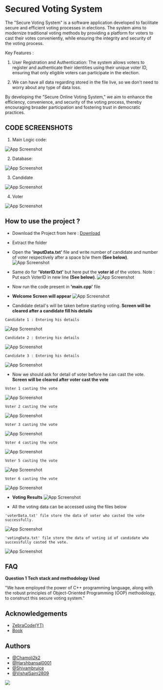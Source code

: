 
# Secured Voting System
The "Secure Voting System" is a software application developed to facilitate secure and efficient voting processes in elections. The system aims to modernize traditional voting methods by providing a platform for voters to cast their votes conveniently, while ensuring the integrity and security of the voting process.


Key Features :

1) User Registration and Authentication: The system allows voters to register and authenticate their identities using their unique voter ID, ensuring that only eligible voters can participate in the election.

2) We can have all data regarding stored in the file live, so we don't need to worry about any type of data loss.

By developing the "Secure Online Voting System," we aim to enhance the efficiency, convenience, and security of the voting process, thereby encouraging broader participation and fostering trust in democratic practices.
<br>
## CODE SCREENSHOTS

1) Main Logic code: 

![App Screenshot](images/main.png)

2) Database:

![App Screenshot](images/database.png)

3) Candidate

![App Screenshot](images/candidate.png)

4) Voter

![App Screenshot](images/voter.png)


## How to use the project ?
- Download the Project from here : [Download](https://drive.google.com/file/d/1bnqoZfKnGSKKYWdmmRNZn2Zc0r6Uo2N3/view?usp=sharing)

- Extract the folder

- Open the **'inputData.txt'** file and write number of candidate and number of voter respectively after a space b/w them **(See below)**.
![App Screenshot](CodeWorking/inputdata.png)

- Same do for **'VoterID.txt'** but here put the **voter id** of the voters. Note : Put each VoterID in new line **(See below)**.
![App Screenshot](CodeWorking/voterid.png)

- Now run the code present in **'main.cpp'** file

- **Welcome Screen will appear**
![App Screenshot](CodeWorking/1.png)

- Candidate detail's will be taken before starting voting. **Screen will be cleared after a candidate fill his details**
```
Candidate 1 : Entering his details
```
![App Screenshot](CodeWorking/2.png)
```
Candidate 2 : Entering his details
```
![App Screenshot](CodeWorking/3.png)
```
Candidate 3 : Entering his details
```
![App Screenshot](CodeWorking/4.png)

- Now we should ask for detail of voter before he can cast the vote. **Screen will be cleared after voter cast the vote**
```
Voter 1 casting the vote
```
![App Screenshot](CodeWorking/5.png)
```
Voter 2 casting the vote
```
![App Screenshot](CodeWorking/6.png)
```
Voter 3 casting the vote
```
![App Screenshot](CodeWorking/7.png)
```
Voter 4 casting the vote
```
![App Screenshot](CodeWorking/8.png)
```
Voter 5 casting the vote
```
![App Screenshot](CodeWorking/9.png)
```
Voter 6 casting the vote
```
![App Screenshot](CodeWorking/10.png)

- **Voting Results**
![App Screenshot](CodeWorking/11.png)

- All the voting data can be accessed using the files below

```
'voterData.txt' file store the data of voter who casted the vote successfully.
```
![App Screenshot](CodeWorking/12.png)

```
'votingData.txt' file store the data of voting id of candidate who successfully casted the vote.
```
![App Screenshot](CodeWorking/13.png)





## FAQ

**Question 1 Tech stack and methodology Used**

"We have employed the power of C++ programming language, along with the robust principles of Object-Oriented Programming (OOP) methodology, to construct this secure voting system."



## Acknowledgements

 - [ZebraCode(YT)](https://www.youtube.com/watch?v=aq-eYnsCoP0&ab_channel=ZebraCode)
 - [Book](http://sriyncollege.org/wp-content/uploads/2021/08/ELECTRONIC-VOTING-MACHINE-DOCUMENTATION.pdf)


## Authors

- [@Chamoli2k2](https://github.com/Chamoli2k2)
- [@Harshbansal0001](https://www.github.com/Harshbansal0001)
- [@Shivambruice](https://www.github.com/Shivambruice)
- [@VishalSaini2809](https://www.github.com/VishalSaini28)

<a href="https://github.com/Chamoli2k2/Secured-Voting-System/graphs/contributors">
  <img src="https://contrib.rocks/image?repo=Chamoli2k2/Secured-Voting-System" />
</a>
